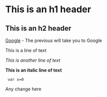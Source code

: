 # This is an h1 header #
## This is an h2 header ##

[Google](http://www.google.com) - The previous will take you to Google

This is a line of text

*This is another line of text*

**This is an italic line of text**

<code> var x=0 </code>

Any change here


